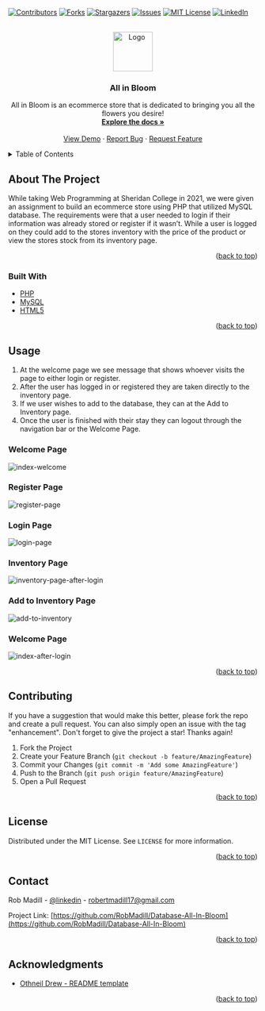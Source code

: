 <div id="top"></div>

<!-- PROJECT SHIELDS -->
[![Contributors][contributors-shield]][contributors-url]
[![Forks][forks-shield]][forks-url]
[![Stargazers][stars-shield]][stars-url]
[![Issues][issues-shield]][issues-url]
[![MIT License][license-shield]][license-url]
[![LinkedIn][linkedin-shield]][linkedin-url]



<!-- PROJECT LOGO -->
<br />
<div align="center">
  <a href="https://github.com/RobMadill/Database-All-In-Bloom">
    <img src="https://user-images.githubusercontent.com/19481324/158642612-e676c8ff-6e5f-40b7-9539-f7f95d419034.png" alt="Logo" width="80" height="80">
  </a>

<h3 align="center">All in Bloom</h3>

  <p align="center">
    All in Bloom is an ecommerce store that is dedicated to bringing you all the flowers you desire!
    <br />
    <a href="https://github.com/RobMadill/Database-All-In-Bloom"><strong>Explore the docs »</strong></a>
    <br />
    <br />
    <a href="https://github.com/RobMadill/Database-All-In-Bloom">View Demo</a>
    ·
    <a href="https://github.com/RobMadill/Database-All-In-Bloom/issues">Report Bug</a>
    ·
    <a href="https://github.com/RobMadill/Database-All-In-Bloom/issues">Request Feature</a>
  </p>
</div>



<!-- TABLE OF CONTENTS -->
<details>
  <summary>Table of Contents</summary>
  <ol>
    <li>
      <a href="#about-the-project">About The Project</a>
      <ul>
        <li><a href="#built-with">Built With</a></li>
      </ul>
    </li>
    <li><a href="#usage">Usage</a></li>
    <li><a href="#contributing">Contributing</a></li>
    <li><a href="#license">License</a></li>
    <li><a href="#contact">Contact</a></li>
    <li><a href="#acknowledgments">Acknowledgments</a></li>
  </ol>
</details>



<!-- ABOUT THE PROJECT -->
## About The Project

While taking Web Programming at Sheridan College in 2021, we were given an assignment to build an ecommerce store using PHP that utilized MySQL database. The requirements were that a user needed to login if their information was already stored or register if it wasn’t. While a user is logged on they could add to the stores inventory with the price of the product or view the stores stock from its inventory page.


<p align="right">(<a href="#top">back to top</a>)</p>



### Built With

* [PHP](https://www.php.net/)
* [MySQL](https://www.mysql.com/)
* [HTML5](https://en.wikipedia.org/wiki/HTML)


<p align="right">(<a href="#top">back to top</a>)</p>

<!-- USAGE EXAMPLES -->
## Usage
1. At the welcome page we see message that shows whoever visits the page to either login or register.
2. After the user has logged in or registered they are taken directly to the inventory page.
3. If we user wishes to add to the database, they can at the Add to Inventory page.
4. Once the user is finished with their stay they can logout through the navigation bar or the Welcome Page.

### Welcome Page
![index-welcome](https://user-images.githubusercontent.com/19481324/116736598-179d5780-a9be-11eb-9789-4793fec1bae0.png)

### Register Page
![register-page](https://user-images.githubusercontent.com/19481324/116736604-1bc97500-a9be-11eb-893f-7a92316ca671.png)

### Login Page
![login-page](https://user-images.githubusercontent.com/19481324/116736616-1e2bcf00-a9be-11eb-9244-0e035563ca3e.png)

### Inventory Page
![inventory-page-after-login](https://user-images.githubusercontent.com/19481324/116736670-34398f80-a9be-11eb-8f3f-9f618f5fe00f.png)

### Add to Inventory Page
![add-to-inventory](https://user-images.githubusercontent.com/19481324/116736678-36035300-a9be-11eb-8d4a-96ad5fd7ca6a.png)

### Welcome Page

![index-after-login](https://user-images.githubusercontent.com/19481324/116736683-37cd1680-a9be-11eb-9f71-fb50a5fd9134.png)


<p align="right">(<a href="#top">back to top</a>)</p>



<!-- CONTRIBUTING -->
## Contributing

If you have a suggestion that would make this better, please fork the repo and create a pull request. You can also simply open an issue with the tag "enhancement".
Don't forget to give the project a star! Thanks again!

1. Fork the Project
2. Create your Feature Branch (`git checkout -b feature/AmazingFeature`)
3. Commit your Changes (`git commit -m 'Add some AmazingFeature'`)
4. Push to the Branch (`git push origin feature/AmazingFeature`)
5. Open a Pull Request

<p align="right">(<a href="#top">back to top</a>)</p>



<!-- LICENSE -->
## License

Distributed under the MIT License. See `LICENSE` for more information.

<p align="right">(<a href="#top">back to top</a>)</p>



<!-- CONTACT -->
## Contact

Rob Madill - [@linkedin](https://www.linkedin.com/in/robert-madill/) - robertmadill17@gmail.com

Project Link: [https://github.com/RobMadill/Database-All-In-Bloom](https://github.com/RobMadill/Database-All-In-Bloom)

<p align="right">(<a href="#top">back to top</a>)</p>



<!-- ACKNOWLEDGMENTS -->
## Acknowledgments

* [Othneil Drew - README template](https://github.com/othneildrew/Best-README-Template)

<p align="right">(<a href="#top">back to top</a>)</p>



<!-- MARKDOWN LINKS & IMAGES -->
[contributors-shield]: https://img.shields.io/github/contributors/RobMadill/Database-All-In-Bloom.svg?style=for-the-badge
[contributors-url]: https://github.com/RobMadill/Database-All-In-Bloom/graphs/contributors
[forks-shield]: https://img.shields.io/github/forks/RobMadill/Database-All-In-Bloom.svg?style=for-the-badge
[forks-url]: https://github.com/RobMadill/Database-All-In-Bloom/network/members
[stars-shield]: https://img.shields.io/github/stars/RobMadill/Database-All-In-Bloom.svg?style=for-the-badge
[stars-url]: https://github.com/RobMadill/Database-All-In-Bloom/stargazers
[issues-shield]: https://img.shields.io/github/issues/RobMadill/Database-All-In-Bloom.svg?style=for-the-badge
[issues-url]: https://github.com/RobMadill/Database-All-In-Bloom/issues
[license-shield]: https://img.shields.io/github/license/RobMadill/Database-All-In-Bloom.svg?style=for-the-badge
[license-url]: https://github.com/RobMadill/Database-All-In-Bloom/blob/master/LICENSE.txt
[linkedin-shield]: https://img.shields.io/badge/-LinkedIn-black.svg?style=for-the-badge&logo=linkedin&colorB=555
[linkedin-url]: https://www.linkedin.com/in/robert-madill/

